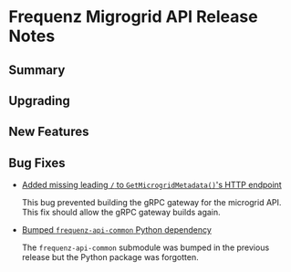 # Frequenz Migrogrid API Release Notes

## Summary

<!-- Here goes a general summary of what this release is about -->

## Upgrading

<!-- Here goes notes on how to upgrade from previous versions, including if there are any deprecations and what they should be replaced with -->

## New Features

<!-- Here goes the main new features and examples or instructions on how to use them -->

## Bug Fixes

* [Added missing leading `/` to `GetMicrogridMetadata()`'s HTTP endpoint](https://github.com/frequenz-floss/frequenz-api-microgrid/pull/69)

  This bug prevented building the gRPC gateway for the microgrid API.
  This fix should allow the gRPC gateway builds again.

* [Bumped `frequenz-api-common` Python dependency](https://github.com/frequenz-floss/frequenz-api-microgrid/pull/67)

  The `frequenz-api-common` submodule was bumped in the previous release but the Python package was forgotten.
